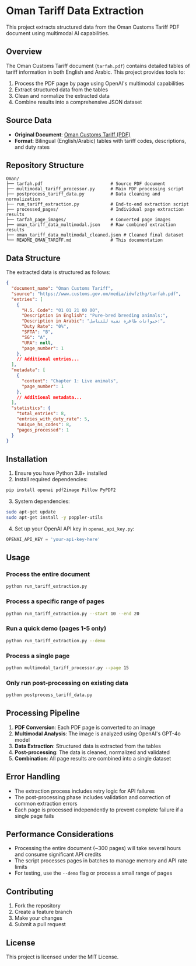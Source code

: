 # Oman Tariff Data Extraction

This project extracts structured data from the Oman Customs Tariff PDF document using multimodal AI capabilities.

## Overview

The Oman Customs Tariff document (`tarfah.pdf`) contains detailed tables of tariff information in both English and Arabic. This project provides tools to:

1. Process the PDF page by page using OpenAI's multimodal capabilities
2. Extract structured data from the tables
3. Clean and normalize the extracted data
4. Combine results into a comprehensive JSON dataset

## Source Data

- **Original Document**: [Oman Customs Tariff (PDF)](https://www.customs.gov.om/media/idwfzthg/tarfah.pdf)
- **Format**: Bilingual (English/Arabic) tables with tariff codes, descriptions, and duty rates

## Repository Structure

```
Oman/
├── tarfah.pdf                          # Source PDF document
├── multimodal_tariff_processor.py      # Main PDF processing script
├── postprocess_tariff_data.py          # Data cleaning and normalization
├── run_tariff_extraction.py            # End-to-end extraction script
├── processed_pages/                    # Individual page extraction results
├── tarfah_page_images/                 # Converted page images
├── oman_tariff_data_multimodal.json    # Raw combined extraction results
├── oman_tariff_data_multimodal_cleaned.json # Cleaned final dataset
└── README_OMAN_TARIFF.md               # This documentation
```

## Data Structure

The extracted data is structured as follows:

```json
{
  "document_name": "Oman Customs Tariff",
  "source": "https://www.customs.gov.om/media/idwfzthg/tarfah.pdf",
  "entries": [
    {
      "H.S. Code": "01 01 21 00 00",
      "Description in English": "Pure-bred breeding animals:",
      "Description in Arabic": "حيوانات طافرة نقية للتناسل:",
      "Duty Rate": "0%",
      "SFTA": "B",
      "SG": "A",
      "URA": null,
      "page_number": 1
    },
    // Additional entries...
  ],
  "metadata": [
    {
      "content": "Chapter 1: Live animals",
      "page_number": 1
    },
    // Additional metadata...
  ],
  "statistics": {
    "total_entries": 8,
    "entries_with_duty_rate": 5,
    "unique_hs_codes": 8,
    "pages_processed": 1
  }
}
```

## Installation

1. Ensure you have Python 3.8+ installed
2. Install required dependencies:

```bash
pip install openai pdf2image Pillow PyPDF2
```

3. System dependencies:

```bash
sudo apt-get update
sudo apt-get install -y poppler-utils
```

4. Set up your OpenAI API key in `openai_api_key.py`:

```python
OPENAI_API_KEY = 'your-api-key-here'
```

## Usage

### Process the entire document

```bash
python run_tariff_extraction.py
```

### Process a specific range of pages

```bash
python run_tariff_extraction.py --start 10 --end 20
```

### Run a quick demo (pages 1-5 only)

```bash
python run_tariff_extraction.py --demo
```

### Process a single page

```bash
python multimodal_tariff_processor.py --page 15
```

### Only run post-processing on existing data

```bash
python postprocess_tariff_data.py
```

## Processing Pipeline

1. **PDF Conversion**: Each PDF page is converted to an image
2. **Multimodal Analysis**: The image is analyzed using OpenAI's GPT-4o model
3. **Data Extraction**: Structured data is extracted from the tables
4. **Post-processing**: The data is cleaned, normalized and validated
5. **Combination**: All page results are combined into a single dataset

## Error Handling

- The extraction process includes retry logic for API failures
- The post-processing phase includes validation and correction of common extraction errors
- Each page is processed independently to prevent complete failure if a single page fails

## Performance Considerations

- Processing the entire document (~300 pages) will take several hours and consume significant API credits
- The script processes pages in batches to manage memory and API rate limits
- For testing, use the `--demo` flag or process a small range of pages

## Contributing

1. Fork the repository
2. Create a feature branch
3. Make your changes
4. Submit a pull request

## License

This project is licensed under the MIT License.